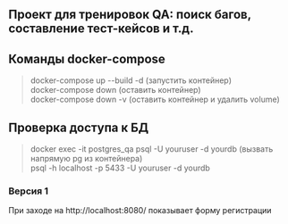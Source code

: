 ## Проект для тренировок QA: поиск багов, составление тест-кейсов и т.д.

## Команды docker-compose
>docker-compose up --build -d (запустить контейнер)     
>docker-compose down (оставить контейнер)    
>docker-compose down -v (оставить контейнер и удалить volume)    

## Проверка доступа к БД
>docker exec -it postgres_qa psql -U youruser -d yourdb  (вызвать напрямую pg из контейнера)      
>psql -h localhost -p 5433 -U youruser -d yourdb 

### Версия 1
При заходе на http://localhost:8080/ показывает форму регистрации